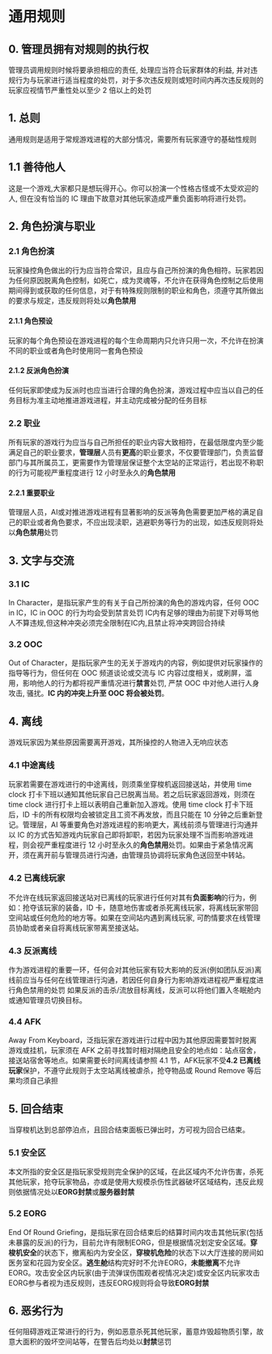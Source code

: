 # 通用规则

## 0. 管理员拥有对规则的执行权

管理员调用规则时候将要承担相应的责任, 处理应当符合玩家群体的利益, 并对违规行为与玩家进行适当程度的处罚，对于多次违反规则或短时间内再次违反规则的玩家应视情节严重性处以至少 2 倍以上的处罚

## 1. 总则

通用规则是适用于常规游戏进程的大部分情况，需要所有玩家遵守的基础性规则

## 1.1 善待他人

这是一个游戏,大家都只是想玩得开心。你可以扮演一个性格古怪或不太受欢迎的人, 但在没有恰当的 IC 理由下故意对其他玩家造成严重负面影响将进行处罚。

## 2. 角色扮演与职业

### 2.1 角色扮演

玩家操控角色做出的行为应当符合常识，且应与自己所扮演的角色相符。玩家若因为任何原因脱离角色控制，如死亡，成为灵魂等，不允许在获得角色控制之后使用期间得到或获取的任何信息，对于有特殊规则限制的职业和角色，须遵守其所做出的要求与规定，违反规则将处以**角色禁用**

#### 2.1.1 角色预设

玩家的每个角色预设在游戏进程的每个生命周期内只允许只用一次，不允许在扮演不同的职业或者角色时使用同一套角色预设

#### 2.1.2 反派角色扮演

任何玩家即使成为反派时也应当进行合理的角色扮演，游戏过程中应当以自己的任务目标为准主动地推进游戏进程，并主动完成被分配的任务目标

### 2.2 职业

所有玩家的游戏行为应当与自己所担任的职业内容大致相符，在最低限度内至少能满足自己的职业要求，**管理层**人员有**更高**的职业要求，不仅要管理部门，负责监督部门与其所属员工，更需要作为管理层保证整个太空站的正常运行，若出现不称职的行为可能视严重程度进行 12 小时至永久的**角色禁用**

#### 2.2.1 重要职业

管理层人员，AI或对推进游戏进程有显著影响的反派等角色需要更加严格的满足自己的职业或者角色要求，不应出现渎职，逃避职务等行为的出现，如违反规则将处以**角色禁用**处罚

## 3. 文字与交流

### 3.1 IC

In Character，是指玩家产生的有关于自己所扮演的角色的游戏内容，任何 OOC in IC，IC in OOC 的行为均会受到禁言处罚
IC内有足够的理由为前提下对辱骂他人不算违规,但这种冲突必须完全限制在IC内,且禁止将冲突跨回合持续

### 3.2 OOC

Out of Character，是指玩家产生的无关于游戏内的内容，例如提供对玩家操作的指导等行为，但任何在 OOC 频道谈论或交流与 IC 内容过度相关，或刷屏，滥用，影响他人的行为都将视严重情况进行**禁言**处罚, 严禁 OOC 中对他人进行人身攻击, 骚扰。**IC 内的冲突上升至 OOC 将会被处罚**。

## 4. 离线

游戏玩家因为某些原因需要离开游戏，其所操控的人物进入无响应状态

### 4.1 中途离线

玩家若需要在游戏进行的中途离线，则须乘坐穿梭机返回接送站，并使用 time clock 打卡下班以通知其他玩家自己已脱离当局。若之后玩家返回游戏，则须在 time clock 进行打卡上班以表明自己重新加入游戏。使用 time clock 打卡下班后，ID 卡的所有权限均会被锁定且工资不再发放，而且只能在 10 分钟之后重新登记。管理层，AI 等重要角色对游戏进程的影响更大，离线前须与管理进行沟通并以 IC 的方式告知游戏内玩家自己即将卸职，若因为玩家处理不当而影响游戏进程，则会视严重程度进行 12 小时至永久的**角色禁用**处罚。如果由于紧急情况离开，须在离开前与管理员进行沟通，由管理员协调将玩家角色送回至中转站。

### 4.2 已离线玩家

不允许在线玩家返回接送站对已离线的玩家进行任何对其有**负面影响**的行为，例如：抢夺该玩家的装备，ID 卡，随意地伤害或者杀死离线玩家，将离线玩家带回空间站或任何危险的地方等。如果在空间站内遇到离线玩家, 可酌情要求在线管理员协助或者亲自将离线玩家带离至接送站。

### 4.3 反派离线

作为游戏进程的重要一环，任何会对其他玩家有较大影响的反派(例如团队反派)离线前应当与任何在线管理进行沟通，若因任何自身行为影响游戏进程视严重程度进行角色禁用的处罚
如果反派的击杀/流放目标离线，反派可以将他们置入冬眠舱内或通知管理员切换目标。

### 4.4 AFK

Away From Keyboard，泛指玩家在游戏进行过程中因为其他原因需要暂时脱离游戏或挂机，玩家须在 AFK 之前寻找暂时相对隔绝且安全的地点如：站点宿舍，接送站宿舍等地点。如果需要长时间离线请参照 4.1 节，AFK玩家不受**4.2 已离线玩家**保护，不遵守此规则于太空站离线被虐杀，抢夺物品或 Round Remove 等后果均须自己承担

## 5. 回合结束

当穿梭机达到总部停泊点，且回合结束面板已弹出时，方可视为回合已结束。

### 5.1 安全区

本文所指的安全区是指玩家受规则完全保护的区域，在此区域内不允许伤害，杀死其他玩家，抢夺玩家物品，亦或是使用大规模杀伤性武器破坏区域结构，违反此规则依据情况处以**EORG封禁**或**服务器封禁**

### 5.2 EORG

End Of Round Griefing，是指玩家在回合结束后的结算时间内攻击其他玩家(包括未暴露的反派)的行为，目前允许有限制EORG，但是根据情况划定安全区域。**穿梭机安全**的状态下，撤离船内为安全区，**穿梭机危险**的状态下以大厅连接的房间如医务室和花园为安全区。**逃生舱**结构完好时不允许EORG，**未能撤离**不允许EORG。攻击安全区内玩家(由于流弹误伤围观者视情况决定)或安全区内玩家攻击EORG参与者视为违反规则，违反EORG规则将会导致**EORG封禁**

## 6. 恶劣行为

任何阻碍游戏正常进行的行为，例如恶意杀死其他玩家，蓄意炸毁超物质引擎，故意大面积的毁坏空间站等，在警告后均处以**封禁**惩罚


